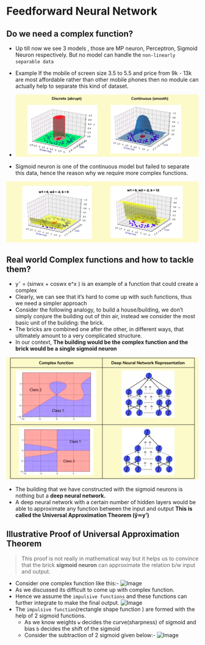 # Feedforward Neural Network

## Do we need a complex function?

- Up till now we see 3 models , those are MP neuron, Perceptron, Sigmoid Neuron respectively. But no model can handle the `non-linearly separable data `
- Example If the mobile of screen size 3.5 to 5.5 and price from 9k - 13k are most affordable rather than other mobile phones then no module can actually help to separate this kind of dataset.

- ![Image](https://github.com/ShreyasSubhedar/Deep_Learning/blob/master/DL%23104/Images/Screenshot%20from%202020-06-01%2019-15-02.png)

- Sigmoid neuron is one of the continuous model but failed to separate this data, hence the reason why we require more complex functions.

![Image](https://github.com/ShreyasSubhedar/Deep_Learning/blob/master/DL%23104/Images/Screenshot%20from%202020-06-01%2019-15-33.png)

## Real world Complex functions and how to tackle them?

- yˆ = (sinwx + coswx e^x ) is an example of a function that could create a complex
- Clearly, we can see that it’s hard to come up with such functions, thus we need a simpler
approach
- Consider the following analogy, to build a house/building, we don’t simply conjure the building
out of thin air, instead we consider the most basic unit of the building: the brick.
- The bricks are combined one after the other, in different ways, that ultimately amount to a very
complicated structure.
- In our context, **The building would be the complex function and the brick would be a single sigmoid neuron**

![Image](https://github.com/ShreyasSubhedar/Deep_Learning/blob/master/DL%23104/Images/Screenshot%20from%202020-06-01%2020-33-23.png)
- The building that we have constructed with the sigmoid neurons is nothing but a **deep neural network.**
-  A deep neural network with a certain number of hidden layers would
be able to approximate any function between the input and output
**This is called the Universal Approximation Theorem (ŷ≃y’)**

## Illustrative Proof of Universal Approximation Theorem

> This proof is not really in mathematical way but it helps us to convince that the brick **sigmoid neuron** can approximate the relation b/w input and output.
- Consider one complex function like this:-
![Image](https://upload.wikimedia.org/wikipedia/commons/thumb/0/02/Simple_sine_wave.svg/1200px-Simple_sine_wave.svg.png)
- As we discussed its difficult to come up with complex function.
- Hence we assume the `impulsive functions` and these functions can further integrate to make the final output.
![Image]()
- The `impulsive function`(rectangle shape function ) are formed with the help of 2 sigmoid functions.
    - As we know weights `w` decides the curve(sharpness) of sigmoid and bias `b` decides the shift of the sigmoid 
    - Consider the subtraction of 2 sigmoid given below:-
![Image]()